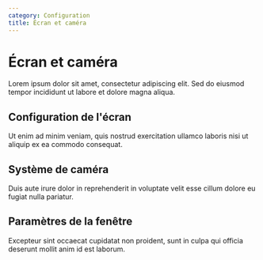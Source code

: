 ```yaml
---
category: Configuration
title: Écran et caméra
---
```


# Écran et caméra

Lorem ipsum dolor sit amet, consectetur adipiscing elit. Sed do eiusmod tempor incididunt ut labore et dolore magna aliqua.

## Configuration de l'écran

Ut enim ad minim veniam, quis nostrud exercitation ullamco laboris nisi ut aliquip ex ea commodo consequat.

## Système de caméra

Duis aute irure dolor in reprehenderit in voluptate velit esse cillum dolore eu fugiat nulla pariatur.

## Paramètres de la fenêtre

Excepteur sint occaecat cupidatat non proident, sunt in culpa qui officia deserunt mollit anim id est laborum.
